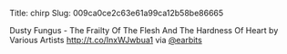 Title: chirp
Slug: 009ca0ce2c63e61a99ca12b58be86665

Dusty Fungus - The Frailty Of The Flesh And The Hardness Of Heart by Various Artists  <a href="http://t.co/InxWJwbua1">http://t.co/InxWJwbua1</a> via <a href="http://twitter.com/earbits">@earbits</a>
